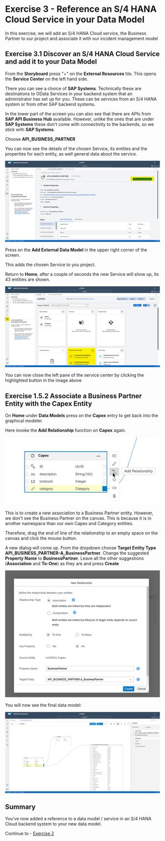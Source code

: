 # Exercise 3 - Reference an S/4 HANA Cloud Service in your Data Model

In this exercise, we will add an S/4 HANA Cloud service, the Business Partner to our project and associate it with our incident management model

## Exercise 3.1 Discover an S/4 HANA Cloud Service and add it to your Data Model

From the **Storyboard** press "+" on the **External Resources** tile. This opens the **Service Center** on the left hand side.

There you can see a choice of **SAP Systems**. Technically these are destinations to OData Services in your backend system that an administrator has set up for you. These can be services from an S/4 HANA system or from other SAP backend systems.

In the lower part of the screen you can also see that there are APIs from **SAP API Business Hub** available. However, unlike the ones that are under **SAP Systems** these don't come with connectivity to the backends, so we stick with **SAP Systems**.

Choose **API_BUSINESS_PARTNER**

You can now see the details of the chosen Service, its entities and the properties for each entity, as well general data about the service.

![](/exercises/ex1.5/images/LCAP_151.png)

Press on the **Add External Data Model** in the upper right corner of the screen.

This adds the chosen Service to you project.

Return to **Home**, after a couple of seconds the new Service will show up, its 43 entities are shown.

![](/exercises/ex1.5/images/LCAP_152.png)

You can now close the left pane of the service center by clicking the highlighted button in the image above

## Exercise 1.5.2 Associate a Business Partner Entity with the Capex Entity

On **Home** under **Data Models** press on the **Capex** entry to get back into the graphical modeler.

Here invoke the **Add Relationship** function on **Capex** again.

![](/exercises/ex1.5/images/LCAP_153.png)

This is to create a new association to a Business Partner entity. However, we don't see the Business Partner on the canvas. This is because it is in another namespace than our own Capex and Category entities.

Therefore, drag the end of line of the relationship to an empty space on the canvas and click the mouse button.

A new dialog will come up. From the dropdown choose **Target Entity Type** **API_BUSINESS_PARTNER-A_BusinessPartner**. Change the suggested **Property Name** to **BusinessPartner**. Leave all the other suggestions (**Association** and **To-One**) as they are and press **Create**

![](/exercises/ex1.5/images/LCAP_154.png)

You will now see the final data model:

![](/exercises/ex1.5/images/LCAP_155.png)


## Summary

You've now added a reference to a data model / service in an S/4 HANA Cloud backend system to your new data model.

Continue to - [Exercise 2](../ex2/README.md)
